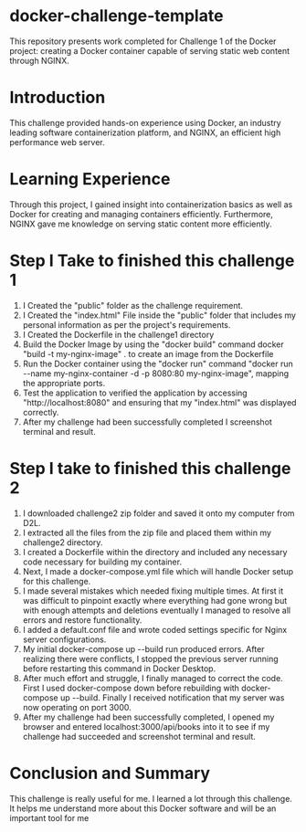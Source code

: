 # docker-challenge-template
This repository presents work completed for Challenge 1 of the Docker project: creating a Docker container capable of serving static web content through NGINX.

# Introduction
This challenge provided hands-on experience using Docker, an industry leading software containerization platform, and NGINX, an efficient high performance web server.

# Learning Experience
Through this project, I gained insight into containerization basics as well as Docker for creating and managing containers efficiently. Furthermore, NGINX gave me knowledge on serving static content more efficiently.

# Step I Take to finished this challenge 1
1. I Created the "public" folder as the challenge requirement.
2. I Created the "index.html" File inside the "public" folder that includes my personal information as per the project's requirements.
3. I Created the Dockerfile in the challenge1 directory
4. Build the Docker Image by using the "docker build" command docker "build -t my-nginx-image" . to create an image from the Dockerfile
5. Run the Docker container using the "docker run" command "docker run --name my-nginx-container -d -p 8080:80 my-nginx-image", mapping the appropriate ports.
6. Test the application to verified the application by accessing "http://localhost:8080" and ensuring that my "index.html" was displayed correctly.
7. After my challenge had been successfully completed I screenshot terminal and result.

# Step I take to finished this challenge 2
1. I downloaded challenge2 zip folder and saved it onto my computer from D2L.
2. I extracted all the files from the zip file and placed them within my challenge2 directory.
3. I created a Dockerfile within the directory and included any necessary code necessary for building my container.
4. Next, I made a docker-compose.yml file which will handle Docker setup for this challenge.
5. I made several mistakes which needed fixing multiple times. At first it was difficult to pinpoint exactly where everything had gone wrong but with enough attempts and deletions eventually I managed to resolve all errors and restore functionality.
6. I added a default.conf file and wrote coded settings specific for Nginx server configurations.
7. My initial docker-compose up --build run produced errors. After realizing there were conflicts, I stopped the previous server running before restarting this command in Docker Desktop.
8. After much effort and struggle, I finally managed to correct the code. First I used docker-compose down before rebuilding with docker-compose up --build. Finally I received notification that my server was now operating on port 3000.
9. After my challenge had been successfully completed, I opened my browser and entered localhost:3000/api/books into it to see if my challenge had succeeded and screenshot terminal and result.

# Conclusion and Summary
This challenge is really useful for me. I learned a lot through this challenge. It helps me understand more about this Docker software and will be an important tool for me